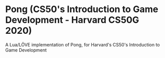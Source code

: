 # Pong (CS50's Introduction to Game Development - Harvard CS50G 2020)
A Lua/LÖVE implementation of Pong, for Harvard's CS50's Introduction to Game Development
